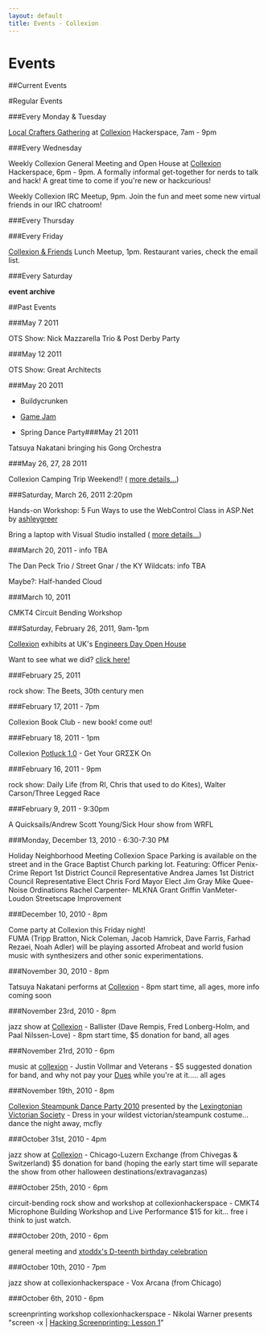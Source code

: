 ```yaml
---
layout: default
title: Events - Collexion
---
```


# Events

##Current Events










#Regular Events


###Every Monday & Tuesday


[Local Crafters Gathering](local_crafters_gathering) at 
[Collexion](collexion) Hackerspace, 7am - 9pm



###Every Wednesday


Weekly Collexion General Meeting and Open House at 
[Collexion](collexion) Hackerspace, 6pm - 9pm. A formally informal get-together for nerds to talk and hack! A great time to come if you're new or hackcurious!

Weekly Collexion IRC Meetup, 9pm. Join the fun and meet some new virtual friends in our IRC chatroom!



###Every Thursday


###Every Friday


[Collexion & Friends](collexion_%26_friends) Lunch Meetup, 1pm. Restaurant varies, check the email list.



###Every Saturday


**event archive**



##Past Events


###May 7 2011


OTS Show: Nick Mazzarella Trio & Post Derby Party

###May 12 2011


OTS Show: Great Architects



###May 20 2011


* Buildycrunken

* [Game Jam](game_jam)

* Spring Dance Party###May 21 2011


Tatsuya Nakatani bringing his Gong Orchestra



###May 26, 27, 28 2011


Collexion Camping Trip Weekend!! (
[more details...](collexion_goes_to_camp))



###Saturday, March 26, 2011 2:20pm


Hands-on Workshop: 5 Fun Ways to use the WebControl Class in ASP.Net by 
[ashleygreer](user:ashley)

Bring a laptop with Visual Studio installed (
[more details...](beginning_asp.net_webcontrol_workshop))



###March 20, 2011 - info TBA


The Dan Peck Trio / Street Gnar / the KY Wildcats: info TBA

Maybe?: Half-handed Cloud



###March 10, 2011


CMKT4 Circuit Bending Workshop



###Saturday, February 26, 2011, 9am-1pm


[Collexion](collexion) exhibits at UK's 
[Engineers Day Open House](http://www.engr.uky.edu/eday/2011/index.html)

Want to see what we did? 
[click here!](e-day_2011)



###February 25, 2011


rock show: The Beets, 30th century men



###February 17, 2011 - 7pm


Collexion Book Club - new book! come out!



###February 18, 2011 - 1pm


Collexion 
[Potluck 1.0](potluck_1.0) - Get Your GRΣΣK On



###February 16, 2011 - 9pm


rock show: Daily Life (from RI, Chris that used to do Kites), Walter Carson/Three Legged Race



###February 9, 2011 - 9:30pm


A Quicksails/Andrew Scott Young/Sick Hour show from WRFL

###Monday, December 13, 2010 - 6:30-7:30 PM


Holiday Neighborhood Meeting
Collexion Space
Parking is available on the street and in the Grace Baptist Church parking lot. 
Featuring:
Officer Penix- Crime Report
1st District Council Representative Andrea James
1st District Council Representative Elect Chris Ford
Mayor Elect Jim Gray
Mike Quee- Noise Ordinations 
Rachel Carpenter- MLKNA Grant
Griffin VanMeter- Loudon Streetscape Improvement

###December 10, 2010 - 8pm


Come party at Collexion this Friday night!  
FUMA (Tripp Bratton, Nick Coleman, Jacob Hamrick, Dave Farris, Farhad Rezaei, Noah Adler) will be playing assorted Afrobeat and world fusion music with synthesizers and other sonic experimentations.

###November 30, 2010 - 8pm


Tatsuya Nakatani performs at 
[Collexion](collexion) - 8pm start time, all ages, more info coming soon

###November 23rd, 2010 - 8pm


jazz show at 
[Collexion](collexion) - Ballister  (Dave Rempis, Fred Lonberg-Holm, and Paal Nilssen-Love) - 8pm start time, $5 donation for band, all ages

###November 21rd, 2010 - 6pm


music at 
[collexion](collexion) -  Justin Vollmar and Veterans - $5 suggested donation for band, and why not pay your 
[Dues](dues) while you're at it..... all ages

###November 19th, 2010 - 8pm


[Collexion Steampunk Dance Party 2010](collexion_steampunk_dance_party_2010) presented by the 
[Lexingtonian Victorian Society](lexingtonian_victorian_society)  - Dress in your wildest victorian/steampunk costume... dance the night away, mcfly

###October 31st, 2010  - 4pm


jazz show at 
[Collexion](collexion) - Chicago-Luzern Exchange (from Chivegas & Switzerland) 
$5 donation for band (hoping the early start time will separate the show from other halloween destinations/extravaganzas)

###October 25th, 2010 - 6pm


circuit-bending rock show and workshop at collexionhackerspace - CMKT4 Microphone Building Workshop and Live Performance 
$15 for kit... free i think to just watch.

###October 20th, 2010 - 6pm


general meeting and 
[xtoddx's D-teenth birthday celebration](meeting_-_general_-_20101020)

###October 10th, 2010 - 7pm


jazz show at collexionhackerspace - Vox Arcana (from Chicago)

###October 6th, 2010 - 6pm


screenprinting workshop collexionhackerspace - Nikolai Warner presents "screen -x | 
[Hacking Screenprinting: Lesson 1](hacking_screenprinting:_lesson_1)"